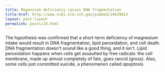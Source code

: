 ```yaml
---
title: Magnesium deficiency causes DNA fragmentation
title-href: http://www.ncbi.nlm.nih.gov/pubmed/19429813
layout: post-layout
permalink: posts/24.html
---
```


The hypothesis was confirmed that a short-term deficiency of magnesium intake would result in <span class="sc">DNA</span> fragmentation, lipid peroxidation, and cell death. <span class="sc">DNA</span> fragmentation doesn't sound like a good thing, and it isn't. Lipid peroxidation happens when cells get assaulted by free radicals: the cell membrane, made up almost completely of fats, goes rancid (gross). Also, some cells just committed suicide, a phenomenon called _apoptosis_.
